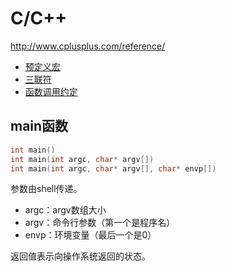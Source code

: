 # C/C++

http://www.cplusplus.com/reference/

- [预定义宏](预定义宏.md)
- [三联符](三联符.md)
- [函数调用约定](函数调用约定.md)

## main函数

``` C++
int main() 
int main(int argc, char* argv[]) 
int main(int argc, char* argv[], char* envp[])
```
参数由shell传递。
- argc：argv数组大小 
- argv：命令行参数（第一个是程序名） 
- envp：环境变量（最后一个是0）

返回值表示向操作系统返回的状态。
